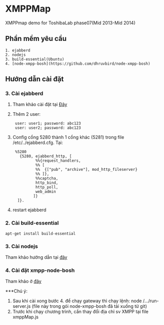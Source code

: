# XMPPMap

XMPPmap demo for ToshibaLab phase07(Mid 2013-Mid 2014)

## Phần mềm yêu cầu

    1. ejabberd
    2. nodejs
    3. build-essential(Ubuntu)
    4. [node-xmpp-bosh](https://github.com/dhruvbird/node-xmpp-bosh)

## Hướng dẫn cài đặt

### 3. Cài ejabberd

1. Tham khảo cài đặt tại [Đây](https://www.digitalocean.com/community/tutorials/how-to-install-ejabberd-xmpp-server-on-ubuntu)

2. Thêm 2 user:

		user: user1; password: abc123
		user: user2; password: abc123

3. Config cổng 5280 thành 1 cổng khác (5281) trong file /etc/../ejabberd.cfg. Tại:

		%5280
		  {5280, ejabberd_http, [
			     %%{request_handlers,
			     %% [
			     %%  {["pub", "archive"], mod_http_fileserver}
			     %% ]},
			     %%captcha,
			     http_bind,
			     http_poll,
			     web_admin
			    ]}
		 ]}.

4. restart ejabberd

### 2. Cài build-essential

    apt-get install build-essential

### 3. Cài nodejs

Tham khảo hướng dẫn tại [đây](http://askubuntu.com/questions/49390/how-do-i-install-the-latest-version-of-node-js)

### 4. Cài đặt xmpp-node-bosh

Tham khảo ở [đây](https://github.com/dhruvbird/node-xmpp-bosh/blob/master/DEBIAN_HOW_TO.md)

***Chú ý: 
1. Sau khi cài xong bước 4. để chạy gateway thì chạy lệnh:
node /.../run-server.js (file này trong gói node-xmpp-bosh đã tải xuống từ git)
2. Trước khi chạy chương trình, cần thay đổi địa chỉ sv XMPP tại file xmppMap.js

